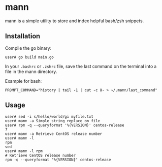 # mann

mann is a simple utility to store and index helpful bash/zsh snippets.

## Installation

Compile the go binary:

    user# go build main.go

In your `.bashrc` or `.zshrc` file, save the last command on the terminal
into a file in the mann directory.

Example for bash:

    PROMPT_COMMAND="history | tail -1 | cut -c 8- > ~/.mann/last_command"

## Usage

    user# sed -i s/hello/world/gi myfile.txt
    user# mann -a Simple string replace on file
    user# rpm -q --queryformat '%{VERSION}' centos-release
    7
    user# mann -a Retrieve CentOS release number
    user# mann -l
    rpm
    sed
    user# mann -l rpm
    # Retrieve CentOS release number
    rpm -q --queryformat '%{VERSION}' centos-release